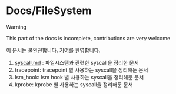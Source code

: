 # Docs/FileSystem

> [!WARNING]
> This part of the docs is incomplete, contributions are very welcome
>
> 이 문서는 불완전합니다. 기여를 환영합니다.

1. [syscall.md](./syscall.md) : 파일시스템과 관련한 syscall을 정리한 문서
2. tracepoint: tracepoint 별 사용하는 syscall을 정리해둔 문서
3. lsm_hook: lsm hook 별 사용하는 syscall을 정리해둔 문서
4. kprobe: kprobe 별 사용하는 syscall을 정리해둔 문서
